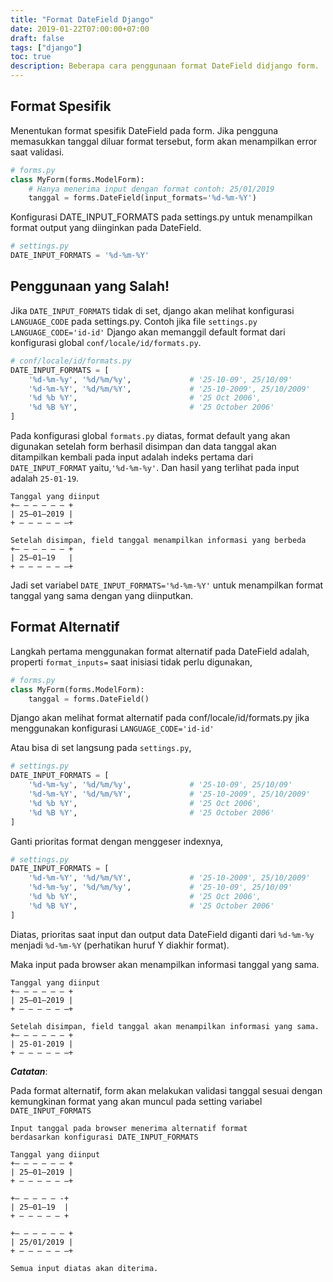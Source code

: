 ```yaml
---
title: "Format DateField Django"
date: 2019-01-22T07:00:00+07:00
draft: false
tags: ["django"]
toc: true
description: Beberapa cara penggunaan format DateField didjango form.
---
```


## Format Spesifik

Menentukan format spesifik DateField pada form. Jika pengguna memasukkan tanggal diluar format tersebut, form akan menampilkan error saat validasi.

```python
# forms.py
class MyForm(forms.ModelForm):
    # Hanya menerima input dengan format contoh: 25/01/2019    
    tanggal = forms.DateField(input_formats='%d-%m-%Y')
```

Konfigurasi DATE_INPUT_FORMATS pada settings.py untuk menampilkan format output yang diinginkan pada DateField.

```python
# settings.py
DATE_INPUT_FORMATS = '%d-%m-%Y'
```

## Penggunaan yang Salah!

Jika `DATE_INPUT_FORMATS` tidak di set, django akan melihat konfigurasi `LANGUAGE_CODE` pada settings.py. Contoh jika file `settings.py` `LANGUAGE_CODE='id-id'` Django akan memanggil default format dari konfigurasi global `conf/locale/id/formats.py`.

```python
# conf/locale/id/formats.py
DATE_INPUT_FORMATS = [
    '%d-%m-%y', '%d/%m/%y',             # '25-10-09', 25/10/09'
    '%d-%m-%Y', '%d/%m/%Y',             # '25-10-2009', 25/10/2009'
    '%d %b %Y',                         # '25 Oct 2006',
    '%d %B %Y',                         # '25 October 2006'
]
```

Pada konfigurasi global `formats.py` diatas, format default yang akan digunakan setelah form berhasil disimpan dan data tanggal akan ditampilkan kembali pada input adalah indeks pertama dari `DATE_INPUT_FORMAT` yaitu,`'%d-%m-%y'`. Dan hasil yang terlihat pada input adalah `25-01-19`.

```plaintext
Tanggal yang diinput
+— — — — — — +
| 25–01–2019 |
+ — — — — — —+

Setelah disimpan, field tanggal menampilkan informasi yang berbeda
+— — — — — — +
| 25–01–19   |
+ — — — — — —+
```

Jadi set variabel `DATE_INPUT_FORMATS='%d-%m-%Y'` untuk menampilkan format tanggal yang sama dengan yang diinputkan.

## Format Alternatif

Langkah pertama menggunakan format alternatif pada DateField adalah, properti `format_inputs=` saat inisiasi tidak perlu digunakan,

```python
# forms.py
class MyForm(forms.ModelForm):  
    tanggal = forms.DateField()
```

Django akan melihat format alternatif pada conf/locale/id/formats.py jika menggunakan konfigurasi `LANGUAGE_CODE='id-id'`

Atau bisa di set langsung pada `settings.py`,

```python
# settings.py
DATE_INPUT_FORMATS = [
    '%d-%m-%y', '%d/%m/%y',             # '25-10-09', 25/10/09'
    '%d-%m-%Y', '%d/%m/%Y',             # '25-10-2009', 25/10/2009'
    '%d %b %Y',                         # '25 Oct 2006',
    '%d %B %Y',                         # '25 October 2006'
]
```

Ganti prioritas format dengan menggeser indexnya,

```python
# settings.py
DATE_INPUT_FORMATS = [
    '%d-%m-%Y', '%d/%m/%Y',             # '25-10-2009', 25/10/2009'
    '%d-%m-%y', '%d/%m/%y',             # '25-10-09', 25/10/09'
    '%d %b %Y',                         # '25 Oct 2006',
    '%d %B %Y',                         # '25 October 2006'
]
```

Diatas, prioritas saat input dan output data DateField diganti dari `%d-%m-%y` menjadi `%d-%m-%Y` (perhatikan huruf Y diakhir format).

Maka input pada browser akan menampilkan informasi tanggal yang sama.

```plaintext
Tanggal yang diinput
+— — — — — — +
| 25–01–2019 |
+ — — — — — —+

Setelah disimpan, field tanggal akan menampilkan informasi yang sama.
+— — — — — — +
| 25-01-2019 |
+ — — — — — —+
```

**_Catatan_**:

Pada format alternatif, form akan melakukan validasi tanggal sesuai dengan kemungkinan format yang akan muncul pada setting variabel `DATE_INPUT_FORMATS`

```plaintext
Input tanggal pada browser menerima alternatif format
berdasarkan konfigurasi DATE_INPUT_FORMATS

Tanggal yang diinput
+— — — — — — +
| 25–01–2019 |
+ — — — — — —+

+— — — — — -+
| 25–01–19  |
+ — — — — — +

+— — — — — — +
| 25/01/2019 |
+ — — — — — —+

Semua input diatas akan diterima.
```
